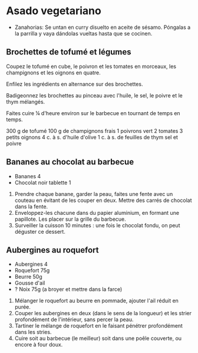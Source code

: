 # Asado vegetariano

* Zanahorias: Se untan en curry disuelto en aceite de sésamo. Póngalas a la parrilla y vaya dándolas vueltas hasta que se cocinen.

## Brochettes de tofumé et légumes 

Coupez le tofumé en cube, le poivron et les tomates en morceaux, les champignons et les oignons en quatre.

Enfilez les ingrédients en alternance sur des brochettes.

Badigeonnez les brochettes au pinceau avec l'huile, le sel, le poivre et le thym mélangés.

Faites cuire ¼ d'heure environ sur le barbecue en tournant de temps en temps.

300 g de tofumé
100 g de champignons frais
1 poivrons vert
2 tomates
3 petits oignons
4 c. à s. d'huile d'olive
1 c. à s. de feuilles de thym
sel et poivre

## Bananes au chocolat au barbecue

* Bananes 4
* Chocolat noir tablette 1

1. Prendre chaque banane, garder la peau, faites une fente avec un couteau en évitant de les couper en deux. Mettre des carrés de chocolat dans la fente.
2. Enveloppez-les chacune dans du papier aluminium, en formant une papillote. Les placer sur la grille du barbecue.
3. Surveiller la cuisson 10 minutes : une fois le chocolat fondu, on peut déguster ce dessert. 

## Aubergines au roquefort

* Aubergines 4
* Roquefort 75g
* Beurre 50g
* Gousse d'ail
* ? Noix 75g (a broyer et mettre dans la farce)

1. Mélanger le roquefort au beurre en pommade, ajouter l'ail réduit en purée.
2. Couper les aubergines en deux (dans le sens de la longueur) et les strier profondément de l'intérieur, sans percer la peau.
3. Tartiner le mélange de roquefort en le faisant pénétrer profondément dans les stries.
4. Cuire soit au barbecue (le meilleur) soit dans une poêle couverte, ou encore à four doux. 



